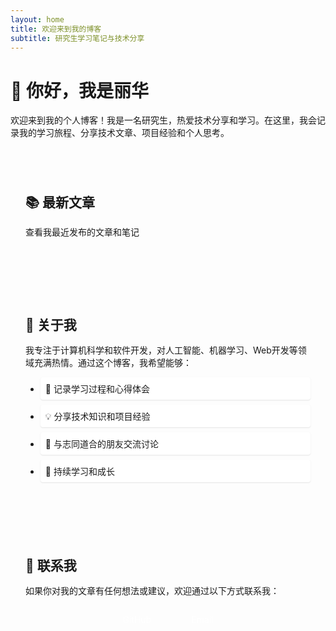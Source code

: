 ```yaml
---
layout: home
title: 欢迎来到我的博客
subtitle: 研究生学习笔记与技术分享
---
```


<div class="home">
  <h1>👋 你好，我是丽华</h1>
  <p>欢迎来到我的个人博客！我是一名研究生，热爱技术分享和学习。在这里，我会记录我的学习旅程、分享技术文章、项目经验和个人思考。</p>
  
  <div class="featured-content">
    <h2>📚 最新文章</h2>
    <p>查看我最近发布的文章和笔记</p>
  </div>
  
  <div class="about-me">
    <h2>🎯 关于我</h2>
    <p>我专注于计算机科学和软件开发，对人工智能、机器学习、Web开发等领域充满热情。通过这个博客，我希望能够：</p>
    <ul>
      <li>📖 记录学习过程和心得体会</li>
      <li>💡 分享技术知识和项目经验</li>
      <li>🤝 与志同道合的朋友交流讨论</li>
      <li>🚀 持续学习和成长</li>
    </ul>
  </div>
  
  <div class="contact-info">
    <h2>📧 联系我</h2>
    <p>如果你对我的文章有任何想法或建议，欢迎通过以下方式联系我：</p>
    <div class="social-links">
      <a href="https://github.com/AliLan" class="social-link">GitHub</a>
      <a href="mailto:your-email@example.com" class="social-link">Email</a>
    </div>
  </div>
</div>

<style>
.featured-content, .about-me, .contact-info {
  margin: 2rem 0;
  padding: 1.5rem;
  background: var(--light-background);
  border-radius: 0.5rem;
  border-left: 4px solid var(--primary-color);
}

.featured-content h2, .about-me h2, .contact-info h2 {
  color: var(--primary-color);
  margin-bottom: 1rem;
}

.about-me ul {
  text-align: left;
  max-width: 500px;
  margin: 0 auto;
}

.about-me li {
  margin: 0.5rem 0;
  padding: 0.5rem;
  background: white;
  border-radius: 0.25rem;
  box-shadow: 0 1px 2px rgba(0,0,0,0.1);
}

.social-links {
  display: flex;
  justify-content: center;
  gap: 1rem;
  margin-top: 1rem;
}

.social-link {
  display: inline-block;
  padding: 0.75rem 1.5rem;
  background: var(--primary-color);
  color: white;
  border-radius: 0.375rem;
  text-decoration: none;
  transition: all 0.3s ease;
}

.social-link:hover {
  background: var(--secondary-color);
  transform: translateY(-2px);
  box-shadow: 0 4px 8px rgba(0,0,0,0.2);
}
</style>
